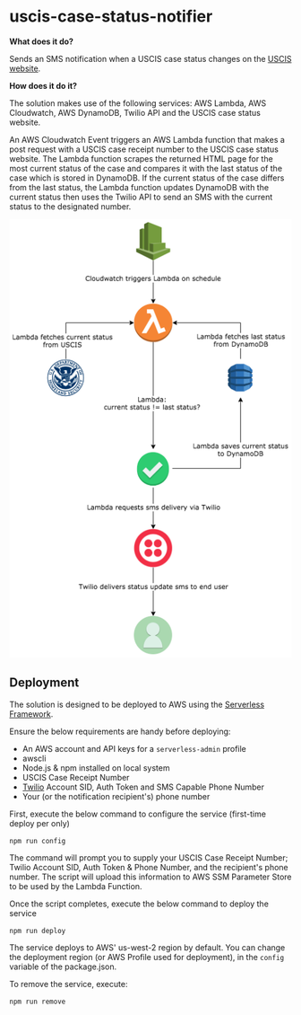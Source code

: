 # uscis-case-status-notifier
**What does it do?**

Sends an SMS notification when a USCIS case status changes on the [USCIS website](https://egov.uscis.gov/casestatus/landing.do).

**How does it do it?**

The solution makes use of the following services: AWS Lambda, AWS Cloudwatch, AWS DynamoDB, Twilio API and the USCIS case status website.

An AWS Cloudwatch Event triggers an AWS Lambda function that makes a post request with a USCIS case receipt number to the USCIS case status website. The Lambda function scrapes the returned HTML page for the most current status of the case and compares it with the last status of the case which is stored in DynamoDB.
If the current status of the case differs from the last status, the Lambda function updates DynamoDB with the current status then uses the Twilio API to send an SMS with the current status to the designated number.

![sequence diagram](./docs/uscis_case_status_diagram.png)

## Deployment
The solution is designed to be deployed to AWS using the [Serverless Framework](https://serverless.com).

Ensure the below requirements are handy before deploying:
- An AWS account and API keys for a `serverless-admin` profile
- awscli
- Node.js & npm installed on local system
- USCIS Case Receipt Number
- [Twilio](https://www.twilio.com) Account SID, Auth Token and SMS Capable Phone Number
- Your (or the notification recipient's) phone number

First, execute the below command to configure the service (first-time deploy per only)
```
npm run config
```

The command will prompt you to supply your USCIS Case Receipt Number; Twilio Account SID, Auth Token & Phone Number, and the recipient's phone number. The script will upload this information to AWS SSM Parameter Store to be used by the Lambda Function.

Once the script completes, execute the below command to deploy the service
```
npm run deploy
```

The service deploys to AWS' us-west-2 region by default. You can change the deployment region (or AWS Profile used for deployment), in the `config` variable of the package.json.

To remove the service, execute:
```
npm run remove
```
